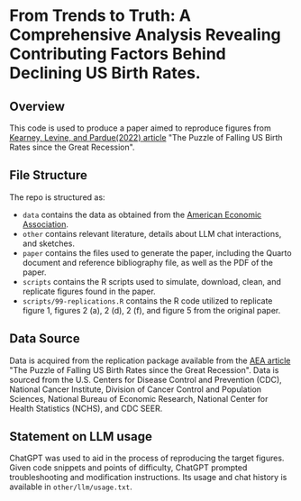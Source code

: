 # From Trends to Truth: A Comprehensive Analysis Revealing Contributing Factors Behind Declining US Birth Rates.

## Overview

This code is used to produce a paper aimed to reproduce figures from [Kearney, Levine, and Pardue(2022) article](https://www.aeaweb.org/articles?id=10.1257/jep.36.1.151) "The Puzzle of Falling US Birth Rates since the Great Recession".


## File Structure

The repo is structured as:

-   `data` contains the data as obtained from the [American Economic Association](https://www.aeaweb.org/).
-   `other` contains relevant literature, details about LLM chat interactions, and sketches.
-   `paper` contains the files used to generate the paper, including the Quarto document and reference bibliography file, as well as the PDF of the paper.
-   `scripts` contains the R scripts used to simulate, download, clean, and replicate figures found in the paper.
-   `scripts/99-replications.R` contains the R code utilized to replicate figure 1, figures 2 (a), 2 (d), 2 (f), and figure 5 from the original paper.
## Data Source

Data is acquired from the replication package available from the [AEA article](https://www.aeaweb.org/articles?id=10.1257/jep.36.1.151) "The Puzzle of Falling US Birth Rates since the Great Recession". Data is sourced from the U.S. Centers for Disease Control and Prevention (CDC), National Cancer Institute, Division of Cancer Control and Population Sciences, National Bureau of Economic Research, National Center for Health Statistics (NCHS), and CDC SEER.

## Statement on LLM usage

ChatGPT was used to aid in the process of reproducing the target figures. Given code snippets and points of difficulty, ChatGPT prompted troubleshooting and modification instructions. Its usage and chat history is available in `other/llm/usage.txt`.
